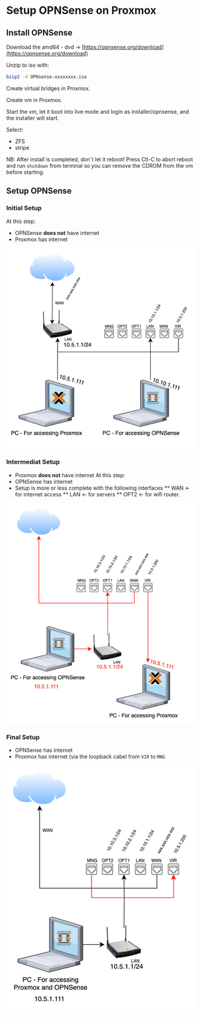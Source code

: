 # Setup OPNSense on Proxmox

## Install OPNSense
Download the amd64 - dvd -> [https://opnsense.org/download](https://opnsense.org/download)

Unzip to iso with:
```sh
bzip2 -d OPNsense-xxxxxxxx.iso
```

Create virtual bridges in Proxmox.

Create vm in Proxmox.

Start the vm, let it boot into live mode and login as installer/opnsense, and the installer will start.

Select:
* ZFS
* stripe

NB: After install is completed, don´t let it reboot! Press Ctl-C to abort reboot and run ```shutdown``` from terminal so you can remove the CDROM from the vm before starting.

## Setup OPNSense
### Initial Setup
At this step:
* OPNSense __does not__ have internet
* Proxmox has internet

![opnsense-init-setup.png](opnsense-init-setup.png)

### Intermediat Setup
* Proxmox __does not__ have internet
At this step:
* OPNSense has internet
* Setup is more or less complete with the following interfaces
** WAN <- for internet access
** LAN <- for servers
** OPT2 <- for wifi router.

![opnsense-intermediat-setup.png](opnsense-intermediat-setup.png)

### Final Setup
* OPNSense has internet
* Proxmox has internet (via the loopback cabel from ```VIR``` to ```MNG```

![opnsense-final-setup.png](opnsense-final-setup.png)
